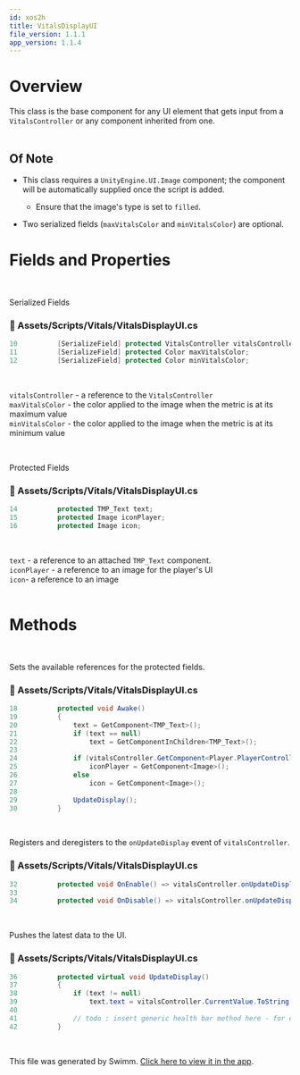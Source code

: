 ```yaml
---
id: xos2h
title: VitalsDisplayUI
file_version: 1.1.1
app_version: 1.1.4
---
```


# Overview

This class is the base component for any UI element that gets input from a `VitalsController`<swm-token data-swm-token=":Assets/Scripts/Vitals/VitalsController.cs:9:7:7:`    public abstract class VitalsController : MonoBehaviour`"/> or any component inherited from one.<br/>
<br/>

## Of Note

*   This class requires a `UnityEngine.UI.Image` component; the component will be automatically supplied once the script is added.
    
    *   Ensure that the image's type is set to `filled`.
        
*   Two serialized fields (`maxVitalsColor`<swm-token data-swm-token=":Assets/Scripts/Vitals/VitalsDisplayUI.cs:11:9:9:`		[SerializeField] protected Color maxVitalsColor;`"/> and `minVitalsColor`<swm-token data-swm-token=":Assets/Scripts/Vitals/VitalsDisplayUI.cs:12:9:9:`		[SerializeField] protected Color minVitalsColor;`"/>) are optional.<br/>
    

# Fields and Properties

<br/>

Serialized Fields
<!-- NOTE-swimm-snippet: the lines below link your snippet to Swimm -->
### 📄 Assets/Scripts/Vitals/VitalsDisplayUI.cs
```c#
10     		[SerializeField] protected VitalsController vitalsController;
11     		[SerializeField] protected Color maxVitalsColor;
12     		[SerializeField] protected Color minVitalsColor;
```

<br/>

`vitalsController`<swm-token data-swm-token=":Assets/Scripts/Vitals/VitalsDisplayUI.cs:10:9:9:`		[SerializeField] protected VitalsController vitalsController;`"/> - a reference to the `VitalsController`<swm-token data-swm-token=":Assets/Scripts/Vitals/VitalsDisplayUI.cs:10:7:7:`		[SerializeField] protected VitalsController vitalsController;`"/><br/>
`maxVitalsColor`<swm-token data-swm-token=":Assets/Scripts/Vitals/VitalsDisplayUI.cs:11:9:9:`		[SerializeField] protected Color maxVitalsColor;`"/> - the color applied to the image when the metric is at its maximum value<br/>
`minVitalsColor`<swm-token data-swm-token=":Assets/Scripts/Vitals/VitalsDisplayUI.cs:12:9:9:`		[SerializeField] protected Color minVitalsColor;`"/> - the color applied to the image when the metric is at its minimum value

<br/>

Protected Fields
<!-- NOTE-swimm-snippet: the lines below link your snippet to Swimm -->
### 📄 Assets/Scripts/Vitals/VitalsDisplayUI.cs
```c#
14     		protected TMP_Text text;
15     		protected Image iconPlayer;
16     		protected Image icon;
```

<br/>

`text`<swm-token data-swm-token=":Assets/Scripts/Vitals/VitalsDisplayUI.cs:14:5:5:`		protected TMP_Text text;`"/> - a reference to an attached `TMP_Text`<swm-token data-swm-token=":Assets/Scripts/Vitals/VitalsDisplayUI.cs:14:3:3:`		protected TMP_Text text;`"/> component.<br/>
`iconPlayer`<swm-token data-swm-token=":Assets/Scripts/Vitals/VitalsDisplayUI.cs:15:5:5:`		protected Image iconPlayer;`"/> - a reference to an image for the player's UI<br/>
`icon`<swm-token data-swm-token=":Assets/Scripts/Vitals/VitalsDisplayUI.cs:16:5:5:`		protected Image icon;`"/>\- a reference to an image<br/>
<br/>

# Methods

<br/>

Sets the available references for the protected fields.
<!-- NOTE-swimm-snippet: the lines below link your snippet to Swimm -->
### 📄 Assets/Scripts/Vitals/VitalsDisplayUI.cs
```c#
18     		protected void Awake()
19     		{
20     			text = GetComponent<TMP_Text>();
21     			if (text == null)
22     				text = GetComponentInChildren<TMP_Text>();
23     
24     			if (vitalsController.GetComponent<Player.PlayerController>())
25     				iconPlayer = GetComponent<Image>();
26     			else
27     				icon = GetComponent<Image>();
28     
29     			UpdateDisplay();
30     		}
```

<br/>

Registers and deregisters to the `onUpdateDisplay`<swm-token data-swm-token=":Assets/Scripts/Vitals/VitalsDisplayUI.cs:32:13:13:`		protected void OnEnable() =&gt; vitalsController.onUpdateDisplay += UpdateDisplay;`"/> event of `vitalsController`<swm-token data-swm-token=":Assets/Scripts/Vitals/VitalsDisplayUI.cs:10:9:9:`		[SerializeField] protected VitalsController vitalsController;`"/>.
<!-- NOTE-swimm-snippet: the lines below link your snippet to Swimm -->
### 📄 Assets/Scripts/Vitals/VitalsDisplayUI.cs
```c#
32     		protected void OnEnable() => vitalsController.onUpdateDisplay += UpdateDisplay;
33     
34     		protected void OnDisable() => vitalsController.onUpdateDisplay -= UpdateDisplay;
```

<br/>

Pushes the latest data to the UI.
<!-- NOTE-swimm-snippet: the lines below link your snippet to Swimm -->
### 📄 Assets/Scripts/Vitals/VitalsDisplayUI.cs
```c#
36     		protected virtual void UpdateDisplay()
37     		{
38     			if (text != null)
39     				text.text = vitalsController.CurrentValue.ToString();
40     			
41     			// todo : insert generic health bar method here - for enemies and destructibles with visible health
42     		}
```

<br/>

This file was generated by Swimm. [Click here to view it in the app](https://app.swimm.io/repos/Z2l0aHViJTNBJTNBQ2hyb21ldHJ5JTNBJTNBcGlkaWU=/docs/xos2h).

